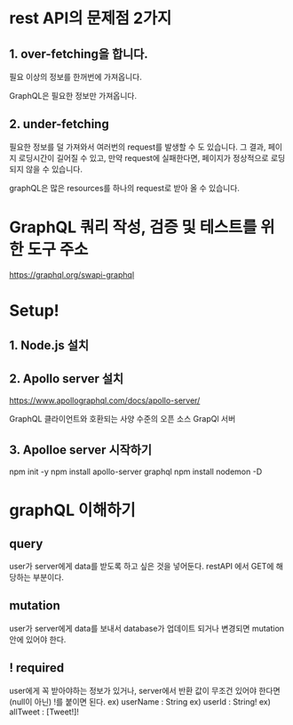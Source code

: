# rest API의 문제점 2가지

## 1. over-fetching을 합니다.

필요 이상의 정보를 한꺼번에 가져옵니다.

GraphQL은 필요한 정보만 가져옵니다.

## 2. under-fetching

필요한 정보를 덜 가져와서 여러번의 request를 발생할 수 도 있습니다.
그 결과, 페이지 로딩시간이 길어질 수 있고, 만약 request에 실패한다면,
페이지가 정상적으로 로딩되지 않을 수 있습니다.

graphQL은 많은 resources를 하나의 request로 받아 올 수 있습니다.

# GraphQL 쿼리 작성, 검증 및 테스트를 위한 도구 주소

https://graphql.org/swapi-graphql

# Setup!

## 1. Node.js 설치

## 2. Apollo server 설치

https://www.apollographql.com/docs/apollo-server/

GraphQL 클라이언트와 호환되는 사양 수준의 오픈 소스 GrapQl 서버

## 3. Apolloe server 시작하기

npm init -y
npm install apollo-server graphql
npm install nodemon -D

# graphQL 이해하기

## query

user가 server에게 data를 받도록 하고 싶은 것을 넣어둔다.
restAPI 에서 GET에 해당하는 부분이다.

## mutation

user가 server에게 data를 보내서 database가 업데이트 되거나 변경되면
mutation 안에 있어야 한다.

## ! required

user에게 꼭 받아야하는 정보가 있거나, server에서 반환 값이 무조건 있어야 한다면(null이 아닌) !를 붙이면 된다.
ex) userName : String
ex) userId : String!
ex) allTweet : [Tweet!]!
